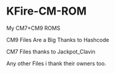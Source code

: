 KFire-CM-ROM
============

My CM7+CM9 ROMS

CM9 Files Are a Big Thanks to Hashcode

CM7 Files thanks to Jackpot_Clavin

Any other Files i thank their owners too.

